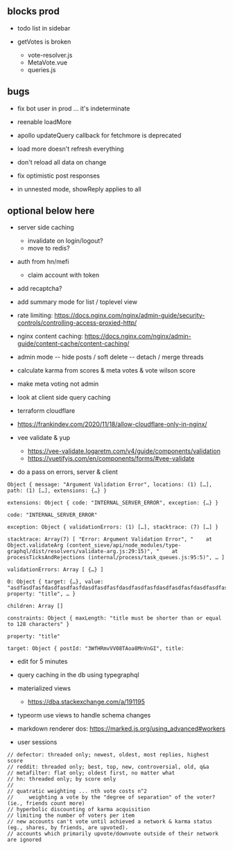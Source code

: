 ## blocks prod

- todo list in sidebar

- getVotes is broken
  - vote-resolver.js
  - MetaVote.vue
  - queries.js

## bugs

- fix bot user in prod ... it's indeterminate

- reenable loadMore
- apollo updateQuery callback for fetchmore is deprecated
- load more doesn't refresh everything
- don't reload all data on change
- fix optimistic post responses

- in unnested mode, showReply applies to all

## optional below here

- server side caching
  - invalidate on login/logout?
  - move to redis?

- auth from hn/mefi
  - claim account with token

- add recaptcha?

- add summary mode for list / toplevel view

- rate limiting: https://docs.nginx.com/nginx/admin-guide/security-controls/controlling-access-proxied-http/

- nginx content caching: https://docs.nginx.com/nginx/admin-guide/content-cache/content-caching/

- admin mode
-- hide posts / soft delete
-- detach / merge threads

- calculate karma from scores & meta votes & vote wilson score
- make meta voting not admin

- look at client side query caching

- terraform cloudflare
- https://frankindev.com/2020/11/18/allow-cloudflare-only-in-nginx/

- vee validate & yup
  - https://vee-validate.logaretm.com/v4/guide/components/validation
  - https://vuetifyjs.com/en/components/forms/#vee-validate
- do a pass on errors, server & client
```
Object { message: "Argument Validation Error", locations: (1) […], path: (1) […], extensions: {…} }
​
extensions: Object { code: "INTERNAL_SERVER_ERROR", exception: {…} }
​​
code: "INTERNAL_SERVER_ERROR"
​​
exception: Object { validationErrors: (1) […], stacktrace: (7) […] }
​​​
stacktrace: Array(7) [ "Error: Argument Validation Error", "    at Object.validateArg (content_sieve/api/node_modules/type-graphql/dist/resolvers/validate-arg.js:29:15)", "    at processTicksAndRejections (internal/process/task_queues.js:95:5)", … ]
​​​
validationErrors: Array [ {…} ]
​​​​
0: Object { target: {…}, value: "asdfasdfasfdasdfasdfasfdasdfasdfasfdasdfasdfasfdasdfasdfasfdasdfasdfasfdasdfasdfasfdasdfasdfasfdasdfasdfasfdasdfasdfasfdasdfasdfasfdasdfasdfasfd", property: "title", … }
​​​​​
children: Array []
​​​​​
constraints: Object { maxLength: "title must be shorter than or equal to 128 characters" }
​​​​​
property: "title"
​​​​​
target: Object { postId: "3WfHRmvVV08TAoa8MnVnGI", title:
```

- edit for 5 minutes

- query caching in the db using typegraphql
- materialized views
  - https://dba.stackexchange.com/a/191195

- typeorm use views to handle schema changes
- markdown renderer dos: https://marked.js.org/using_advanced#workers
- user sessions

```
// defector: threaded only; newest, oldest, most replies, highest score
// reddit: threaded only; best, top, new, controversial, old, q&a
// metafilter: flat only; oldest first, no matter what
// hn: threaded only; by score only
//
// quatratic weighting ... nth vote costs n^2
//     weighting a vote by the "degree of separation" of the voter? (ie., friends count more)
// hyperbolic discounting of karma acquisition
// limiting the number of voters per item
// new accounts can't vote until achieved a network & karma status (eg., shares, by friends, are upvoted).
// accounts which primarily upvote/downvote outside of their network are ignored
```
